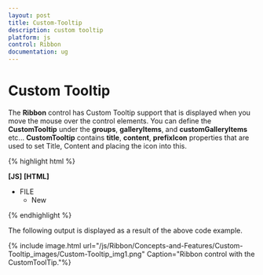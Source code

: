 ```yaml
---
layout: post
title: Custom-Tooltip
description: custom tooltip
platform: js
control: Ribbon
documentation: ug
---
```


# Custom Tooltip

The **Ribbon** control has Custom Tooltip support that is displayed when you move the mouse over the control elements. You can define the **CustomTooltip** under the **groups**, **galleryItems**, and **customGalleryItems** etc... **CustomTooltip** contains **title**, **content**, **prefixIcon** properties that are used to set Title, Content and placing the icon into this.

{% highlight html %}

**[JS]**
**[HTML]**
<!-- ... -->
<head>
</head>
<!-- ... -->
<body>
<div id="defaultRibbon"></div>
<ul id="ribbonmenu">
    <li><a>FILE</a>
        <ul>
            <li><a>New</a></li>
        </ul>
    </li>
</ul>
<script type="text/javascript">
    $(function () {
        $("#defaultRibbon").ejRibbon({
            width: "100%", 
            applicationTab: { Type: "ApplicationMenu", itemID: "ribbonmenu },
            tabs: [{
                id: "home", text: "HOME", groups: [
                {
                    text: "Clipboard", alignType: ej.Ribbon.alignType.columns, content: [{
                        groups: [{
                            id: "paste",
                            text: "paste",
                            customToolTip: {
                                title: "Paste",
                                content: "<h6>Paste the content.<br/><br/>Add content on the Clipboard to your document.</h6>",
                                prefixIcon: "e-pastetip"
                            },
                            buttonSettings: {
                                contentType: ej.ContentType.ImageOnly,
                                prefixIcon: "e-ribbon e-ribbonpaste"
                            }
                        }
                        ]
                    }]
                }]
            }]
        });
    });
</script>
</body>
<!-- ... -->


{% endhighlight %}



The following output is displayed as a result of the above code example.

{% include image.html url="/js/Ribbon/Concepts-and-Features/Custom-Tooltip_images/Custom-Tooltip_img1.png" Caption="Ribbon control with the CustomToolTip."%}

